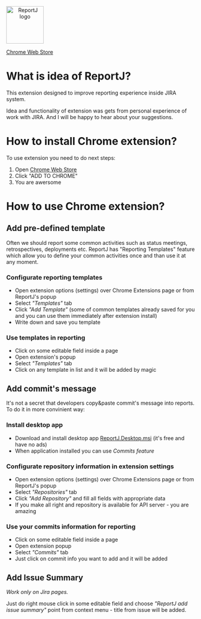 <img src="https://github.com/mishani0x0ef/ReportJ/blob/master/ReportJ.Extension.Chrome/app/img/logo-lg.png" alt="ReportJ logo" height="100" style="text-align: center; display: block;">

[Chrome Web Store](https://chrome.google.com/webstore/detail/reportj/hijbdbjoelgicnhnghhhlkpbhjdmchfg?hl=en-US)

# What is idea of ReportJ?

This extension designed to improve reporting experience inside JIRA system.

Idea and functionality of extension was gets from personal experience of work with JIRA. And I will be happy to hear about your suggestions.

# How to install Chrome extension?

To use extension you need to do next steps:

1. Open [Chrome Web Store](https://chrome.google.com/webstore/detail/reportj/hijbdbjoelgicnhnghhhlkpbhjdmchfg?hl=en-US)
2. Click "ADD TO CHROME"
3. You are awersome

# How to use Chrome extension?

## Add pre-defined template

Often we should report some common activities such as status meetings, retrospectives, deployments etc. ReportJ has "Reporting Templates" feature which allow you to define your common activities once and than use it at any moment.

### Configurate reporting templates

* Open extension options (settings) over Chrome Extensions page or from ReportJ's popup
* Select *"Templates"* tab
* Click *"Add Template"* (some of common templates already saved for you and you can use them immediately after extension install)
* Write down and save you template

### Use templates in reporting

* Click on some editable field inside a page
* Open extension's popup 
* Select *"Templates"* tab
* Click on any template in list and it will be added by magic

## Add commit's message

It's not a secret that developers copy&paste commit's message into reports. To do it in more convinient way:

### Install desktop app

* Download and install desktop app [ReportJ.Desktop.msi](https://github.com/mishani0x0ef/ReportJ/releases/latest) (it's free and have no ads)
* When application installed you can use *Commits feature*

### Configurate repository information in extension settings

* Open extension options (settings) over Chrome Extensions page or from ReportJ's popup
* Select *"Repositories"* tab
* Click *"Add Repository"* and fill all fields with appropriate data
* If you make all right and repository is available for API server - you are amazing

### Use your commits information for reporting

* Click on some editable field inside a page
* Open extension popup 
* Select *"Commits"* tab
* Just click on commit info you want to add and it will be added

## Add Issue Summary

*Work only on Jira pages.*

Just do right mouse click in some editable field and choose *"ReportJ add issue summary"* point from context menu - title from issue will be added.
